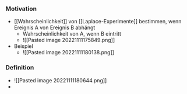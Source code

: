 ### Motivation
+ [[Wahrscheinlichkeit]] von [[Laplace-Experimente]] bestimmen, wenn Ereignis A von Ereignis B abhängt
	+ Wahrscheinlichkeit von A, wenn B eintritt
	+ ![[Pasted image 20221111175849.png]]
+ Beispiel
	+ ![[Pasted image 20221111180138.png]]

### Definition
+ ![[Pasted image 20221111180644.png]]
+ 